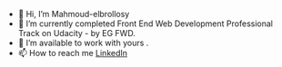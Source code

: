 - 👋 Hi, I’m Mahmoud-elbrollosy
- 🌱 I’m currently completed Front End Web Development Professional Track on Udacity - by EG FWD.
- 💞️ I’m available to work with yours .
- 📫 How to reach me [LinkedIn](https://www.linkedin.com/in/mahmoud-el-brolosy/)

<!---
m-elbrollosy/m-elbrollosy is a ✨ special ✨ repository because its `README.md` (this file) appears on your GitHub profile.
You can click the Preview link to take a look at your changes.
--->
